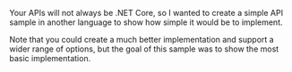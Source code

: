 Your APIs will not always be .NET Core, so I wanted to create a simple API sample in another language to show how simple it would be to implement.

Note that you could create a much better implementation and support a wider range of options, but the goal of this sample was to show the most basic implementation.
